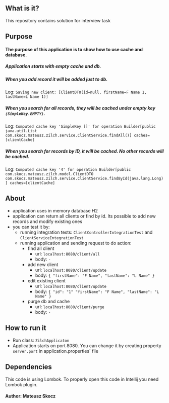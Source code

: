## What is it?
This repository contains solution for interview task

## Purpose
#### The purpose of this application is to show how to use cache and database.

##### Application starts with empty cache and db.
##### When you add record it will be added just to db.
Log: `Saving new client: [ClientDTO(id=null, firstName=F Name 1, lastName=L Name 1)]`
##### When you search for all records, they will be cached under empty key `(SimpleKey.EMPTY)`.
Log: `Computed cache key 'SimpleKey []' for operation Builder[public java.util.List com.skocz.mateusz.zilch.service.ClientService.findAll()] caches=[clientCache]`
##### When you search for records by ID, it will be cached. No other records will be cached.
Log: `Computed cache key '4' for operation Builder[public com.skocz.mateusz.zilch.model.ClientDTO com.skocz.mateusz.zilch.service.ClientService.findById(java.lang.Long)] caches=[clientCache]`
## About
- application uses in memory database H2
- application can return all clients or find by id. Its possible to add new records and modify existing ones
- you can test it by:
    - running integration tests: `ClientControllerIntegrationTest` and `ClientServiceIntegrationTest`  
    - running application and sending request to do action: 
        - find all client
            - url: `localhost:8080/client/all`
            - body: `-`
        - add new client
            - url: `localhost:8080/client/update`
            - body: `{
                     	"firstName": "F Name",
                     	"lastName": "L Name"
                     }`
        - edit existing client
            - url: `localhost:8080/client/update`
            - body: `{
                        "id": "1"
                     	"firstName": "F Name",
                     	"lastName": "L Name"
                     }`
         - purge db and cache
            - url: `localhost:8080/client/purge`
            - body: `-`
            
            
 
## How to run it
- Run class: `ZilchApplicaton`
- Application starts on port 8080. You can change it by creating property `server.port` in application.properties` file

## Dependencies
This code is using Lombok. To properly open this code in Intellij you need Lombok plugin. 


#### Author: Mateusz Skocz